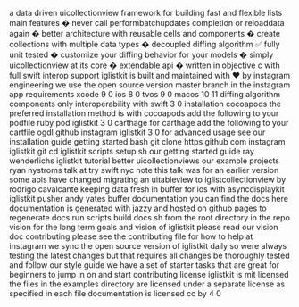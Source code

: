a data driven uicollectionview framework for building fast and flexible lists main features � never call performbatchupdates completion or reloaddata again � better architecture with reusable cells and components � create collections with multiple data types � decoupled diffing algorithm ✅ fully unit tested � customize your diffing behavior for your models � simply uicollectionview at its core � extendable api � written in objective c with full swift interop support iglistkit is built and maintained with ❤️ by instagram engineering we use the open source version master branch in the instagram app requirements xcode 9 0 ios 8 0 tvos 9 0 macos 10 11 diffing algorithm components only interoperability with swift 3 0 installation cocoapods the preferred installation method is with cocoapods add the following to your podfile ruby pod iglistkit 3 0 carthage for carthage add the following to your cartfile ogdl github instagram iglistkit 3 0 for advanced usage see our installation guide getting started bash git clone https github com instagram iglistkit git cd iglistkit scripts setup sh our getting started guide ray wenderlichs iglistkit tutorial better uicollectionviews our example projects ryan nystroms talk at try swift nyc note this talk was for an earlier version some apis have changed migrating an uitableview to iglistcollectionview by rodrigo cavalcante keeping data fresh in buffer for ios with asyncdisplaykit iglistkit pusher andy yates buffer documentation you can find the docs here documentation is generated with jazzy and hosted on github pages to regenerate docs run scripts build docs sh from the root directory in the repo vision for the long term goals and vision of iglistkit please read our vision doc contributing please see the contributing file for how to help at instagram we sync the open source version of iglistkit daily so were always testing the latest changes but that requires all changes be thoroughly tested and follow our style guide we have a set of starter tasks that are great for beginners to jump in on and start contributing license iglistkit is mit licensed the files in the examples directory are licensed under a separate license as specified in each file documentation is licensed cc by 4 0